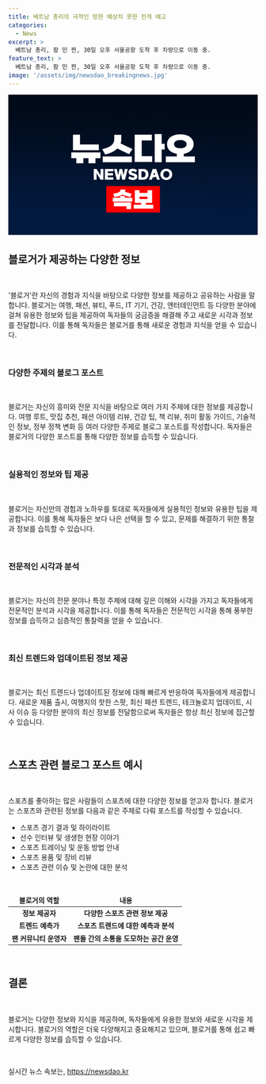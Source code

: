 ```yaml
---
title: 베트남 총리의 극적인 방한 예상치 못한 전개 예고
categories:
  - News
excerpt: >
  베트남 총리, 팜 민 찐, 30일 오후 서울공항 도착 후 차량으로 이동 중.
feature_text: >
  베트남 총리, 팜 민 찐, 30일 오후 서울공항 도착 후 차량으로 이동 중.
image: '/assets/img/newsdao_breakingnews.jpg'
---
```


<p><img src="/assets/img/newsdao_breakingnews.jpg" alt="firstkoreanews 속보" /></p>

<h2 data-ke-size="size26">블로거가 제공하는 다양한 정보</h2>

<p data-ke-size="size16">&nbsp;</p>

<p>'블로거'란 자신의 경험과 지식을 바탕으로 다양한 정보를 제공하고 공유하는 사람을 말합니다. 블로거는 여행, 패션, 뷰티, 푸드, IT 기기, 건강, 엔터테인먼트 등 다양한 분야에 걸쳐 유용한 정보와 팁을 제공하여 독자들의 궁금증을 해결해 주고 새로운 시각과 정보를 전달합니다. 이를 통해 독자들은 블로거를 통해 새로운 경험과 지식을 얻을 수 있습니다.</p></p>

<p data-ke-size="size16">&nbsp;</p>

<h3>다양한 주제의 블로그 포스트</h3>

<p data-ke-size="size16">&nbsp;</p>

<p>블로거는 자신의 흥미와 전문 지식을 바탕으로 여러 가지 주제에 대한 정보를 제공합니다. 여행 루트, 맛집 추천, 패션 아이템 리뷰, 건강 팁, 책 리뷰, 취미 활동 가이드, 기술적인 정보, 정부 정책 변화 등 여러 다양한 주제로 블로그 포스트를 작성합니다. 독자들은 블로거의 다양한 포스트를 통해 다양한 정보를 습득할 수 있습니다.</p></p>

<p data-ke-size="size16">&nbsp;</p>

<h3>실용적인 정보와 팁 제공</h3>

<p data-ke-size="size16">&nbsp;</p>

<p>블로거는 자신만의 경험과 노하우를 토대로 독자들에게 실용적인 정보와 유용한 팁을 제공합니다. 이를 통해 독자들은 보다 나은 선택을 할 수 있고, 문제를 해결하기 위한 통찰과 정보를 습득할 수 있습니다.</p></p>

<p data-ke-size="size16">&nbsp;</p>

<h3>전문적인 시각과 분석</h3>

<p data-ke-size="size16">&nbsp;</p>

<p>블로거는 자신의 전문 분야나 특정 주제에 대해 깊은 이해와 시각을 가지고 독자들에게 전문적인 분석과 시각을 제공합니다. 이를 통해 독자들은 전문적인 시각을 통해 풍부한 정보를 습득하고 심층적인 통찰력을 얻을 수 있습니다.</p></p>

<p data-ke-size="size16">&nbsp;</p>

<h3>최신 트렌드와 업데이트된 정보 제공</h3>

<p data-ke-size="size16">&nbsp;</p>

<p>블로거는 최신 트렌드나 업데이트된 정보에 대해 빠르게 반응하여 독자들에게 제공합니다. 새로운 제품 출시, 여행지의 핫한 스팟, 최신 패션 트렌드, 테크놀로지 업데이트, 시사 이슈 등 다양한 분야의 최신 정보를 전달함으로써 독자들은 항상 최신 정보에 접근할 수 있습니다.</p></p>

<p data-ke-size="size16">&nbsp;</p>

<h2 data-ke-size="size26">스포츠 관련 블로그 포스트 예시</h2>

<p data-ke-size="size16">&nbsp;</p>

<p>스포츠를 좋아하는 많은 사람들이 스포츠에 대한 다양한 정보를 얻고자 합니다. 블로거는 스포츠와 관련된 정보를 다음과 같은 주제로 다뤄 포스트를 작성할 수 있습니다.</p>

<ul>
  <li>스포츠 경기 결과 및 하이라이트</li>
  <li>선수 인터뷰 및 생생한 현장 이야기</li>
  <li>스포츠 트레이닝 및 운동 방법 안내</li>
  <li>스포츠 용품 및 장비 리뷰</li>
  <li>스포츠 관련 이슈 및 논란에 대한 분석</li>
</ul>

<p data-ke-size="size16">&nbsp;</p>

<table>
<thead>
<tr>
<td style="text-align: center; height: 17px;"><b>블로거의 역할</b></td>
<td style="text-align: center; height: 17px;"><b>내용</b></td>
</tr>
</thead>
<tbody>
<tr>
<td style="text-align: center; height: 17px;"><b>정보 제공자</b></td>
<td style="text-align: center; height: 17px;"><b>다양한 스포츠 관련 정보 제공</b></td>
</tr>
<tr>
<td style="text-align: center; height: 17px;"><b>트렌드 예측가</b></td>
<td style="text-align: center; height: 17px;"><b>스포츠 트렌드에 대한 예측과 분석</b></td>
</tr>
<tr>
<td style="text-align: center; height: 17px;"><b>팬 커뮤니티 운영자</b></td>
<td style="text-align: center; height: 17px;"><b>팬들 간의 소통을 도모하는 공간 운영</b></td>
</tr>
</tbody>
</table>

<p data-ke-size="size16">&nbsp;</p>

<h2 data-ke-size="size26">결론</h2>

<p data-ke-size="size16">&nbsp;</p>

<p>블로거는 다양한 정보와 지식을 제공하며, 독자들에게 유용한 정보와 새로운 시각을 제시합니다. 블로거의 역할은 더욱 다양해지고 중요해지고 있으며, 블로거를 통해 쉽고 빠르게 다양한 정보를 습득할 수 있습니다.</p></p>

<p data-ke-size="size16">&nbsp;</p>
실시간 뉴스 속보는, <a href="https://newsdao.kr" rel="dofollow">https://newsdao.kr</a>


